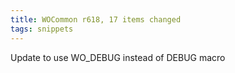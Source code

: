 ```yaml
---
title: WOCommon r618, 17 items changed
tags: snippets
---
```


Update to use WO\_DEBUG instead of DEBUG macro
